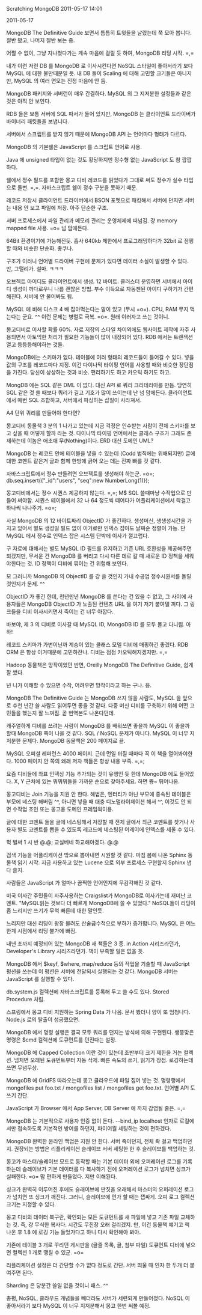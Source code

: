 Scratching MongoDB
2011-05-17 14:01

2011-05-17

MongoDB The Definitive Guide 보면서 틈틈히 트윗들을 날렸는데 쭉 모아 봅니다.
절반 봤고, 나머지 절반 보는 중.

어쩔 수 없이, 그냥 지나쳤다가는 계속 마음에 걸릴 듯 하여, MongoDB 리딩 시작. =,=

내가 이런 저런 DB 를 MongoDB 로 이사시킨다면 NoSQL 스타일이 좋아서라기 보다 MySQL 에 대한 불만때문일 듯.
내 DB 들이 Scaling 에 대해 고민할 크기들은 아니지만, MySQL 의 여러 면모는 진정 마음에 안 듬.

MongoDB 패키지와 서버런이 매우 간결하다.
MySQL 의 그 지저분한 설정들과 같은 것은 아직 안 보인다.

RDB 들은 보통 서버에 SQL 파서가 들어 있지만,
MongoDB 는 클라이언트 드라이버가 바이너리 패킷들을 보냅니다.

서버에서 스크립트를 받지 않기 때문에 MongoDB API 는 언어마다 형태가 다르다.

MongoDB 의 기본쉘은 JavaScript 를 스크립트 언어로 사용.

Java 에 unsigned 타입이 없는 것도 황당하지만 정수형 없는 JavaScript 도 참 깝깝하다.

쉘에서 정수 필드를 포함한 몽고 디비 레코드를 읽었다가 그대로 써도 정수가 실수 타입으로 돌변. =,=.
자바스크립트 쉘이 정수 구분을 못하기 때문.

레코드 저장시 클라이언트 드라이버에서 BSON 포멧으로 패킹해서 서버에 던지면 서버는 내용 안 보고 파일에 저장.
아주 단순한 구조.

서버 프로세스에서 파일 관리과 메모리 관리는 운영체제에 떠넘김.
걍 memory mapped file 사용. =o=
넘 맘에든다.

64Bit 환경이기에 가능해진듯.
흡사 640kb 제한에서 프로그래밍하다가 32bit 로 점핑할 때와 비슷한 단순화.
좋쿠나.

구조가 이러니 언어별 드라이버 구현에 문제가 있다면 데이터 소실이 발생할 수 있다. 만,
그럴리가. 설마. ㅋㅋㅋ

오브젝트 아이디도 클라이언트에서 생성. 12 바이트.
클러스터 운영하면 서버에서 아이디 생성이 까다로우니 나름 괜찮은 방법.
부수 이득으로 자동젠된 아이디 구하기가 간편해진다.
서버에 안 물어봐도 됨.

MySQL 에 비해 디스크 4 배 잡아먹는다는 말이 있고 (무시 =o=).
CPU, RAM 무지 먹는다는 군요. ^^
이런 문제는 병렬로 극복. =o=.
원래 이러자고 쓰는 것이니.

몽고디비로 이사할 확률 60%.
자료 저장의 스타일 차이외에도 웹사이트 제작에 자주 사용되면서 아토믹한 처리가 필요한 기능들이 많이 내장되어 있다.
RDB 에서는 트랜젝션 열고 등등등해야하는 것들.

MongoDB에는 스키마가 없다.
테이블에 여러 형태의 레코드들이 들어갈 수 있다.
넣을 값의 구조를 레코드마다 지정.
이건 다이나믹 타이핑 언어를 사용할 때와 비슷한 장단점을 가진다.
당신이 상상하는 것과 비슷.
편리하기도 하고 카오틱 하기도 하고.

MongDB 에는 SQL 같은 DML 이 없다.
대신 API 로 쿼리 크리테리아를 만듬.
당연히 SQL 같은 것 쓸 때보다 쿼리가 길고 기호가 많이 쓰이는데 난 넘 맘에든다.
클라이언트에서 매번 SQL 조합하고, 서버에서 파싱하는 삽질이 사라져서.

A4 단위 쿼리를 만들어야 한다면?

몽고디비 동물책 3 분의 1 나가고 있는데 지금 걱정은 인수받는 사람이 전체 스키마를 보고 싶을 때 어떻게 할까 라는 것.
다이나믹 타이핑 언어에서는 클래스 구조가 그래도 존재하는데 이놈은 애초애 무(Nothing)이다.
ERD 대신 도메인 UML?

MongoDB 는 레코드 안에 테이블을 넣을 수 있는데 (Codd 법칙에는 위배되지만)
글에 대한 코멘트 같은거 글과 함께 한방에 긁어 오는 데는 진짜 빠를 것 같다.

자바스크립트에서 정수 만들려면 오브젝트를 생성해야 하는군. =o=;
db.seq.insert({"_id":"users", "seq":new NumberLong(1)});

몽고디비에서는 정수 시퀀스 제공하지 않는다. =,=;
M$ SQL 쓸때마냥 수작업으로 만들어 써야함.
시퀀스 테이블에서 32 나 64 정도씩 떼어다가 어플리케이션에서 락걸고 하나씩 나나주기. =o=;

사실 MongoDB 의 12 바이트짜리 ObjectID 가 좋긴하다.
생성머신, 생생성시간을 가지고 있어서 별도 생성일 필드 없이 이거로만 인덱스 잡아도 날짜순 정렬이 가능.
단 MySQL 에서 정수로 인덱스 잡은 시스템 단박에 이사가 껄끄럽다.

구 자료에 대해서는 별도 MySQL ID 필드를 유지하고 기존 URL 호환성을 제공해주면 되겠지만,
무서운 건 MongoDB 를 버리고 다시 다른 데로 갈 때 새로운 ID 정책을 세워야한다는 것.
ID 정책이 디비에 묶이는 건 위험해 보인다.

모 그러니까 MongoDB 의 ObjectID 를 걍 쓸 것인지 가내 수공업 정수시퀀서를 돌릴 것인지가 문제. ^^

ObjectID 가 좋긴 한데, 천년만년 MongoDB 를 쓴다는 건 있을 수 없고,
그 사이에 사용자들은 MongoDB ObjectID 가 노출된 컨텐츠 URL 을 여기 저기 붙여댈 꺼다.
그 링크들을 디비 이사시키면서 죽이는 건 너무 아깝다.

바보야, 제 3 의 디비로 이사갈 때 MySQL ID, MongoDB ID 를 모두 몰고 다니렴. 아하!

레코드 스키마가 가변이닌까 계승이 있는 클래스 모델 디비에 매핑하긴 좋겠다.
RDB ORM 은 항상 이거때문에 고민하잔나.
디비는 점점 카오틱해지겠지만. =,=

Hadoop 동물책은 망작이었던 반면, Oreilly MongoDB The Definitive Guide, 쉽게 잘 썼다.

넌 니가 이해할 수 있으면 수작, 어려우면 망작이라고 하는 구나. 응.

MongoDB The Definitive Guide 는 MongoDB 쓰지 않을 사람도, MySQL 을 앞으로 수천 년간 쓸 사람도 읽어두면 좋을 것 같다.
다중 머신 디비를 구축하기 위해 어떤 고민들을 했는지 잘 느껴짐.
곧 번역본도 나온다던데.

캐주얼하게 디비를 쓰려는 사람이 MongoDB 를 배워쓰면 좋을까 MySQL 이 좋을까 할때 MongoDB 쪽이 나을 것 같다.
SQL / NoSQL 문제가 아니다. MySQL 이 너무 지저분한 문제다.
MongoDB 동물책은 200 페이지로 끝.

MySQL 오피셜 레퍼런스 4000 페이지.
근데 먼일 터질 때마다 꼭 이 책을 열어봐야한다.
1000 페이지 안 쪽의 왜래 저자 책들은 항상 내용 부족. =,=;

요즘 디비들에 좌표 인덱싱 기능 추가되는 것이 유행인 듯 한데 MongoDB 에도 들어있다.
X, Y 근처에 있는 뭐뭐뭐들을 가까운 순으로 찾아주세요. 하면 뿅~ 튀어나옴.

몽고디비는 Join 기능을 지원 안 한다.
해법은, 엔터티가 아닌 부모에 종속된 테이블은 부모에 네스팅 해버림 ^^,
아니면 넣을 때 대충 디노멀라이제이션 해서 ^^,
이것도 안 되면 수작업 조인
또는 몽고용 도메인 프레임웍이용.

글에 대한 코멘트 들을 글에 네스팅해서 저장할 때
전체 글에서 최근 코멘트를 찾거나 사용자 별도 코멘트를 뽑을 수 있도록
레코드에 네스팅된 어레이에 인덱스를 세울 수 있다.

헉 벌써 1 시 반 @.@; 교실베네 하교해야겠다. @.@

검색 기능을 어플리케이션 밖으로 뽑아내면 시원할 것 같다.
마침 봄에 나온 Sphinx 동물책 읽기 시작.
지금 사용하고 있는 Lucene 으로 외부 프로세스 구현할지 Sphinx 냅다 쓸지.

사람들은 JavaScript 가 얼마나 끔찍한 언어인지에 무감각해진 것 같다.

미국 이사간 주민들이 자주사용하는 Craigslist가 MongoDB로 이사가는데 재미난 코멘트.
"MySQL읽는 것보다 더 빠르게 MongoDB에 쓸 수 있었다."
NoSQL들이 리딩이 좀 느리지만 쓰기가 무척 빠른데 대한 말인듯.

느리지만 대신 리딩이 왕창 몰려도 산술급수적으로 부하가 증가합니다.
MySQL 은 어느 한계 시점에서 리딩 불가에 빠짐.

내년 초까지 예정되어 있는 MongoDB 새 책들은 3 종.
in Action 시리즈라던가, Developer's Library 시리즈라던가.
책이 부족할 일은 없을 듯.

MongoDB 에서 $keyf, $where, map/reduce 등의 작업을 기술할 때 JavaScript 펑션을 쓰는데
이 펑션은 서버에 전달되서 실행되는 것 같다.
MongoDB 서버는 JavaScript 를 실행할 수 있다.

db.system.js 컬렉션에 자바스크립트를 등록해 두고 쓸 수도 있다. Stored Procedure 처럼.

스프링에서 몽고 디비 지원하는 Spring Data 가 나옴.
문서 봤더니 양이 또 엄청나다.
Node.js 로의 탈출이 성공했으면.

MongoDB 에서 명령 실행은 결국 모두 쿼리를 던지는 방식에 의해 구현된다.
쌩뚱맞은 명령은 $cmd 컬렉션에 도큐먼트를 던진다는 설정.

MongoDB 에 Capped Collection 이란 것이 있는데 초반부터 크기 제한을 거는 컬렉션.
넘치면 오래된 도큐먼트부터 자동 삭제.
빠른 속도의 쓰기, 읽기가 장점.
로깅하는데 쓰면 무념무상.

MongoDB 에 GridFS 따라오는데 몽고 클라우드에 파일 집어 넣는 것.
명령행에서 mongofiles put foo.txt / mongofiles list / mongofiles get foo.txt.
언어별 API 도 쓰기 간단.

JavaScript 가 Browser 에서 App Server, DB Server 에 까지 감염될 줄은. =,=

MongoDB 는 기본적으로 사용자 인증 없이 돈다.
--bind_ip localhost 인자로 로컬에서만 접속하도록 기본적인 방어를 하던지, 파이어월 세팅하는 것이 편하겠다.

MongoDB 완벽한 온라인 백업은 지원 안 한다.
서버 죽이던지, 전체 롹 걸고 백업하던지.
권장되는 방법은 리플리케이션 슬레이브 서버 세팅한 한 후 슬레이브를 백업하는 것.

몽고가 마스터/슬레이브 모드로 동작할 때는 기본 데이터 외에 오퍼레이션 로그를 기록하는데
슬레이브가 기본 데이터를 다 복사하기 전에 오퍼레이션 로그가 넘치면 싱크가 실패한다. =o=
맘 편하게 만들었다. 지만 이해된다.

싱크가 완벽히 이루어진 후에도 슬래이브에 딴짓을 오래해서 마스터의 오퍼레이션 로그가 넘치면 또 싱크가 깨진다.
그러니, 슬레이브에 먼가 할 때는 잽싸게.
오피 로그 컬렉션 크기는 지정할 수 있다.

몽고 디비의 데이터 복구란, 확인되는 모든 도큐먼트를 새 파일에 넣고 기존 파일 교체하는 것.
즉, 걍 무식한 복사다. 시간도 무진장 오래 걸리겠지. 만,
이건 동물책 얘기고 책 나온 후 1.8 에 로깅 기능 들었가다고 하니 다시 확인해야 봐야.

기존에 테이블 3 개로 꾸리던 게시판을 (글줄 목록, 글, 첨부 파일) 도큐먼트 디비에 넣으면
컬렉션 1 개로 땡칠 수 있군. =o=

리플리케이션 설정은 더 간단할 수가 없다 정도로 간단.
서버 띄울 때 인자 한 두개 더 붙여주면 된다.

Sharding 은 당분간 쓸일 없을 것이니 패스. ^^

총평, NoSQL, 클라우드 개념들을 빼더라도 서버가 세련되게 만들어졌다.
NoSQL 이 좋아서라기 보다 MySQL 이 너무 지저분해서 몽고 한번 써볼 예정.
